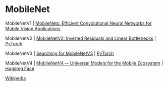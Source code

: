 # **MobileNet**

MobileNetV1 | [MobileNets: Efficient Convolutional Neural Networks for Mobile Vision Applications](https://arxiv.org/abs/1704.04861)

MobileNetV2 | [MobileNetV2: Inverted Residuals and Linear Bottlenecks](https://arxiv.org/abs/1801.04381) | [PyTorch](https://pytorch.org/hub/pytorch_vision_mobilenet_v2/)

MobileNetV3 | [Searching for MobileNetV3](https://arxiv.org/abs/1905.02244) | [PyTorch](https://pytorch.org/vision/main/models/mobilenetv3.html)

MobileNetV4 | [MobileNetV4 -- Universal Models for the Mobile Ecosystem](https://arxiv.org/abs/2404.10518) | [Hugging Face](https://huggingface.co/collections/timm/mobilenetv4-pretrained-weights-6669c22cda4db4244def9637)

[Wikipedia](https://en.wikipedia.org/wiki/MobileNet)
